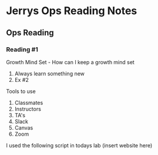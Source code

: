 # Jerrys Ops Reading Notes

## Ops Reading

### Reading #1

Growth Mind Set - How can I keep a growth mind set
1. Always learn something new
2. Ex #2

Tools to use
1. Classmates
2. Instructors
3. TA's 
4. Slack
5. Canvas
6. Zoom
  
I used the following script in todays lab
(insert website here)
